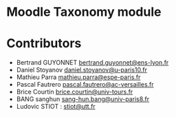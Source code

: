 Moodle Taxonomy module
========

# Contributors

 - Bertrand GUYONNET bertrand.guyonnet@ens-lyon.fr
 - Daniel Stoyanov daniel.stoyanov@u-paris10.fr
 - Mathieu Parra mathieu.parra@espe-paris.fr
 - Pascal Fautrero pascal.fautrero@ac-versailles.fr
 - Brice Courtin brice.courtin@univ-tours.fr
 - BANG sanghun sang-hun.bang@univ-paris8.fr
 - Ludovic STIOT : stiot@utt.fr
